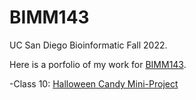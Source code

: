 # BIMM143
UC San Diego Bioinformatic Fall 2022.

Here is a porfolio of my work for [BIMM143](https://bioboot.github.io/bimm143_F22/).

-Class 10: [Halloween Candy Mini-Project](https://github.com/chloedo34/bimm143/blob/main/class10/Class10.pdf)
